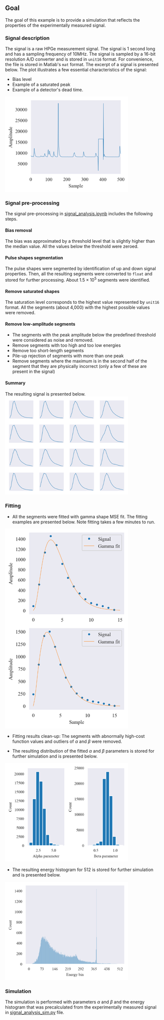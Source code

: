 ## Goal
The goal of this example is to provide a simulation that reflects the properties of the experimentally measured signal. 

### Signal description
The signal is a raw HPGe measurement signal. The signal is 1 second long and has a sampling frequency of 10MHz. The signal is sampled by a 16-bit resolution A/D converter and is stored in `unit16` format. For convenience, the file is stored in Matlab's `mat` format. The excerpt of a signal is presented below. The plot illustrates a few essential characteristics of the signal:
* Bias level
* Example of a saturated peak
* Example of a detector's dead time.

<img src="signal_excerpt.png" width="400"/>

### Signal pre-processing
The signal pre-processing in [signal_analysis.ipynb](signal_analysis.ipynb) includes the following steps.
#### Bias removal
The bias was approximated by a threshold level that is slightly higher than the median value. All the values below the threshold were zeroed.

#### Pulse shapes segmentation
The pulse shapes were segmented by identification of up and down signal properties. Then, all the resulting segments were converted to `float` and stored for further processing. About $1.5\times 10^5$ segments were identified.

#### Remove saturated shapes
The saturation level corresponds to the highest value represented by `unit16` format. All the segments (about 4,000) with the highest possible values were removed.

#### Remove low-amplitude segments
* The segments with the peak amplitude below the predefined threshold were considered as noise and removed.
* Remove segments with too high and too low energies
* Remove too short-length segments
* Pile-up rejection of segments with more than one peak
* Remove segments where the maximum is in the second half of the segment that they are physically incorrect (only a few of these are present in the signal)

#### Summary
The resulting signal is presented below.
<img src="signal_segments_examples.png" width="400"/>

### Fitting
* All the segments were fitted with gamma shape MSE fit. The fitting examples are presented below. Note fitting takes a few minutes to run.
<img src="signal_segments_fitting_gamma.png" width="400"/>

* Fitting results clean-up: The segments with abnormally high-cost function values and outliers of $\alpha$ and $\beta$ were removed.

* The resulting distribution of the fitted $\alpha$ and $\beta$ parameters is stored for further simulation and is presented below.

<img src="alpha_beta_param.png" width="400"/>

* The resulting energy histogram for 512 is stored for further simulation and is presented below. 

<img src="signal_energy_histogram.png" width="400"/>

### Simulation
The simulation is performed with parameters $\alpha$ and $\beta$ and the energy histogram that was precalculated from the experimentally measured signal in [signal_analysis_sim.py](signal_analysis_sim.py) file.
